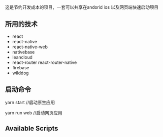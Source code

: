 这是节约开发成本的项目，一套可以共享在andorid ios 以及网页端快速启动项目

## 所用的技术

* react
* react-native
* react-native-web
* nativebase
* leancloud
* react-router react-router-native
* firebase
* wilddog

## 启动命令

yarn start //启动原生应用

yarn run web //启动网页应用

## Available Scripts


